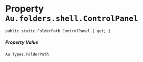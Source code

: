 # Property `Au.folders.shell.ControlPanel`

```
public static FolderPath ControlPanel { get; }
```

##### Property Value

`Au.Types.FolderPath`